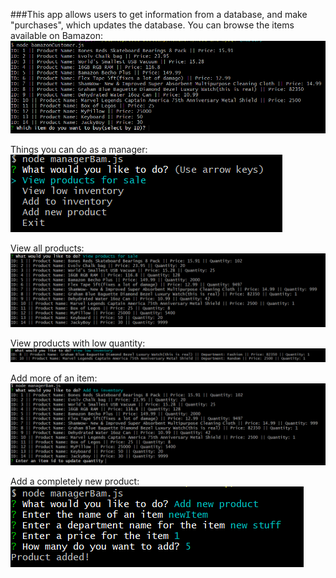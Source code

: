 ###This app allows users to get information from a database, and make "purchases", which updates the database.
You can browse the items available on Bamazon:
![alt text](images/bamazonCustomer.PNG)

Things you can do as a manager:  
![alt text](images/managerBam.PNG)


View all products:
![alt text](images/viewProducts.PNG)


View products with low quantity: 
![alt text](images/viewLow.PNG)


Add more of an item: 
![alt text](images/addInventory.PNG)


Add a completely new product: 
![alt text](images/addNewProduct.PNG)
